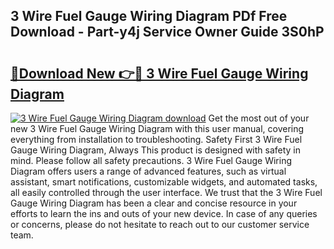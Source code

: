 ## 3 Wire Fuel Gauge Wiring Diagram PDf Free Download - Part-y4j Service Owner Guide 3S0hP

# <h2><a href="http://dfs5ej.blite.top/?on=3+Wire+Fuel+Gauge+Wiring+Diagram">🔗Download New 👉🔴 3 Wire Fuel Gauge Wiring Diagram</a></h2>

[![3 Wire Fuel Gauge Wiring Diagram download](https://i.imgur.com/lujVjoI.png)](http://dfs5ej.blite.top/?on=3+Wire+Fuel+Gauge+Wiring+Diagram)
Get the most out of your new 3 Wire Fuel Gauge Wiring Diagram with this user manual, covering everything from installation to troubleshooting. Safety First 3 Wire Fuel Gauge Wiring Diagram, Always This product is designed with safety in mind. Please follow all safety precautions. 3 Wire Fuel Gauge Wiring Diagram offers users a range of advanced features, such as virtual assistant, smart notifications, customizable widgets, and automated tasks, all easily controlled through the user interface. We trust that the 3 Wire Fuel Gauge Wiring Diagram has been a clear and concise resource in your efforts to learn the ins and outs of your new device. In case of any queries or concerns, please do not hesitate to reach out to our customer service team.
